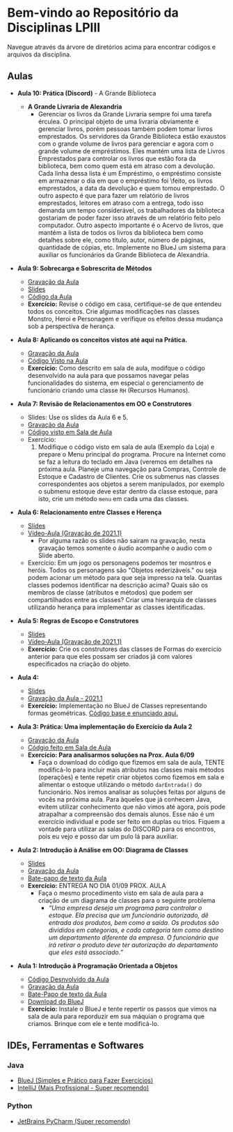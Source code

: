 # Bem-vindo ao Repositório da Disciplinas LPIII

Navegue através da árvore de diretórios acima para encontrar códigos e arquivos da disciplina.

## Aulas
- **Aula 10: Prática (Discord)** - A Grande Biblioteca
  - **A Grande Livraria de Alexandria**
    - Gerenciar os livros da Grande Livraria sempre foi uma tarefa érculea. O principal 
    objeto de uma livraria obviamente é gerenciar livros, porém pessoas também podem 
    tomar livros emprestados. Os servidores da Grande Biblioteca estão exaustos com o 
    grande volume de livros para gerenciar e agora com o grande volume de empréstimos. 
    Eles mantém uma lista de Livros Emprestados para controlar os livros que estão fora 
    da biblioteca, bem como quem está em atraso com a devolução. Cada linha dessa lista 
    é um Empréstimo, o empréstimo consiste em armazenar o dia em que o empréstimo foi 
    \feito, os livros emprestados, a data da devolução e quem tomou emprestado. O outro 
    aspecto é que para fazer um relatório de livros emprestados, leitores em atraso com 
    a entrega, todo isso demanda um tempo considerável, os trabalhadores da biblioteca 
    gostariam de poder fazer isso através de um relatório feito pelo computador. Outro 
    aspecto importante é o Acervo de livros, que mantém a lista de todos os livros da 
    biblioteca bem como detalhes sobre ele, como título, autor, número de páginas, 
    quantidade de cópias, etc. Implemente no BlueJ um sistema para auxiliar os funcionários 
    da Grande Biblioteca de Alexandria.
- **Aula 9: Sobrecarga e Sobrescrita de Métodos**
  - [Gravação da Aula](https://drive.google.com/file/d/1VJfwPTuDJzvzQ0grczt84E1-kyaKVet7/view?usp=sharing)
  - [Slides](https://www.icloud.com/iclouddrive/0orpUuYW4isWh1qfKBFgRdKPA#Parte_6_-_Sobrecarga_e_Sobrescrita_de_Me%CC%81todos)
  - [Código da Aula](https://github.com/profmathias/cet-078/tree/master/Aula09-Codigo)
  - **Exercício:** Revise o código em casa, certifique-se de que entendeu todos os conceitos. Crie
    algumas modificações nas classes Monstro, Heroi e Personagem e verifique os efeitos dessa mudança
    sob a perspectiva de herança.
- **Aula 8: Aplicando os conceitos vistos até aqui na Prática.**
  - [Gravação da Aula](https://drive.google.com/file/d/1H9EyUwOrPuCBDmF-u_rcvMzM3sLhE9xI/view)
  - [Código Visto na Aula](https://github.com/profmathias/cet-078/tree/master/Aula08-Codigo)
  - **Exercício:** Como descrito em sala de aula, modifque o código desenvolvido na aula para
    que possamos navegar pelas funcionalidades do sistema, em especial o gerenciamento de funcionário
    criando uma classe `RH` (Recursos Humanos). 
- **Aula 7: Revisão de Relacionamentos em OO e Construtores**
  - Slides: Use os slides da Aula 6 e 5.
  - [Gravação da Aula](https://drive.google.com/file/d/16X0bYk2d8XRD4Jjf8uUZtbEwsXRfDgx3/view?usp=sharing)
  - [Código visto em Sala de Aula](https://github.com/profmathias/cet-078/tree/master/Aula07-Codigo)
  - Exercício:
    1. Modifique o código visto em sala de aula (Exemplo da Loja) e prepare o Menu principal
       do programa. Procure na Internet como se faz a leitura do teclado em Java (veremos em detalhes
       na próxima aula. Planeje uma navegação para Compras, Controle de Estoque e Cadastro de Clientes.
       Crie os submenus nas classes correspondentes aos objetos a serem manipulados, por exemplo o
       submenu estoque deve estar dentro da classe estoque, para isto, crie um método `menu` em cada 
       uma das classes.
- **Aula 6: Relacionamento entre Classes e Herença**
    - [Slides](https://www.icloud.com/iclouddrive/0FyyHvu30defaPxrZUwfQlS9w)
    - [Vídeo-Aula (Gravação de 2021.1)](https://drive.google.com/file/d/1RixLU1g7k2vkiZG_D31lH03-OI377h8e/view)
        - Por alguma razão os slides não sairam na gravação, nesta gravação temos somente o áudio
          acompanhe o audio com o Slide aberto.
    - Exercício: Em um jogo os personagens podemos ter mosntros e heróis. Todos os personagens são 
    "Objetos rederizáveis." ou seja podem acionar um método para que seja impresso na tela. Quantas classes
    podemos identificar na descrição acima? Quais são os membros de classe (atributos e métodos) que podem
    ser compartilhados entre as classes? Criar uma hierarquia de classes utilizando herança para implementar as classes identificadas.

- **Aula 5: Regras de Escopo e Construtores**
    - [Slides](https://www.icloud.com/iclouddrive/0S2BD03noem5UjGYomw2xkiYA#Escopo_e_Construtores)
    - [Vídeo-Aula (Gravação de 2021.1)](https://drive.google.com/file/d/1czTqfBuvlyE9guRfw7BZhdih1uLhNzjx/view?usp=sharing)
    - **Exercício:** Crie os construtores das classes de Formas do exercício anterior para que eles possam
    ser criados já com valores especificados na criação do objeto.
    
- **Aula 4:**
    - [Slides](https://www.icloud.com/iclouddrive/0AEI5bZKNqpFkp3dMEutl7UPg#Parte_3_-_Implementando_e_Testando_uma_Classe)
    - [Gravação da Aula - 2021.1](https://drive.google.com/file/d/1QhoO1tSDdbUqE9miZpvrVSw_JesMx-xz/view?usp=sharing) 
    - **Exercício:** Implementação no BlueJ de Classes representando formas geométricas. [Código base e enunciado aqui.](https://github.com/profmathias/cet-078/tree/2021.1/Aula3-Primeira-Classe-OO)
    
- **Aula 3: Prática: Uma implementação do Exercício da Aula 2**
    - [Gravação da Aula](https://drive.google.com/file/d/1NT6uuB9KoNFqZH-bIbFW8J7MZmPgXlef/view?usp=sharing)
    - [Códgio feito em Sala de Aula](https://github.com/profmathias/cet-078/tree/master/Aula03-Codigo)
    - **Exercício: Para analisarmos soluções na Prox. Aula 6/09**
        - Faça o download do código que fizemos em sala de aula, TENTE modificá-lo para incluir mais
        atributos nas classes mais métodos (operações) e tente repetir criar objetos como fizemos em
        sala e alimentar o estoque utilizando o método `darEntrada()` do funcionário. Nos iremos analisar
        as soluções feitas por alguns de vocês na próxima aula. Para àqueles que já conhecem Java, 
        evitem utilizar conhecimento que não vimos até agora, pois pode atrapalhar a compreensão dos demais
        alunos. Esse não é um exercício individual e pode ser feito em duplas ou trios. Fiquem a vontade
        para utilizar as salas do DISCORD para os encontros, pois eu vejo e posso dar um pulo lá para
        auxiliar. 

- **Aula 2: Introdução à Análise em OO: Diagrama de Classes**
    - [Slides](https://www.icloud.com/iclouddrive/0XOC0zx153RF7Tj9tN5dPQKDg)
    - [Gravação da Aula](https://drive.google.com/file/d/1M6rYfLvysCGbsgGyO37ucMXv6UGA8eNW/view?usp=sharing)
    - [Bate-papo de texto da Aula](https://drive.google.com/file/d/1QEoHfpETaCbBQciZyX1Zszd_l7RqStz6/view?usp=sharing)
    - **Exercício:** ENTREGA NO DIA 01/09 PROX. AULA
        - Faça o mesmo procedimento visto em sala de aula para a criação de um diagrama de classes
          para o seguinte problema
          - *“Uma empresa deseja um programa para controlar o estoque. Ela precisa que um funcionário autorizado, dê 
          entrada dos produtos, bem como a saída. Os produtos são divididos em categorias, e cada categoria tem 
          como destino um departamento diferente da empresa.  O funcionário que irá retirar o produto deve ter 
          autorização do departamento que eles está associado.”*


- **Aula 1: Introdução à Programação Orientada a Objetos**
    - [Código Desnvolvido da Aula](https://github.com/profmathias/cet-078/tree/master/Aula-1-2021.2)
    - [Gravação da Aula](https://drive.google.com/file/d/1qojEUejIh0SkzAUIBpFdqZBbqb5B5yv6/view?usp=sharing)
    - [Bate-Papo de texto da Aula](https://drive.google.com/file/d/1VRFBIRxFBT7r2BEuejpiK_I55J14Fvwi/view?usp=sharing)
    - [Download do BlueJ](https://www.bluej.org)
    - **Exercício:** Instale o BlueJ e tente repertir os passos que vimos na sala de aula para reporduzir em sua máquian o 
    programa que criamos. Brinque com ele e tente modificá-lo.

## IDEs, Ferramentas e Softwares

### Java
- [BlueJ (Simples e Prático para Fazer Exercícios)](https://www.bluej.org)
- [IntelliJ (Mais Profissional - Super recomendo)](https://www.jetbrains.com/products.html#type=ide)

### Python

- [JetBrains PyCharm (Super recomendo)](https://www.jetbrains.com/products.html#type=ide)
